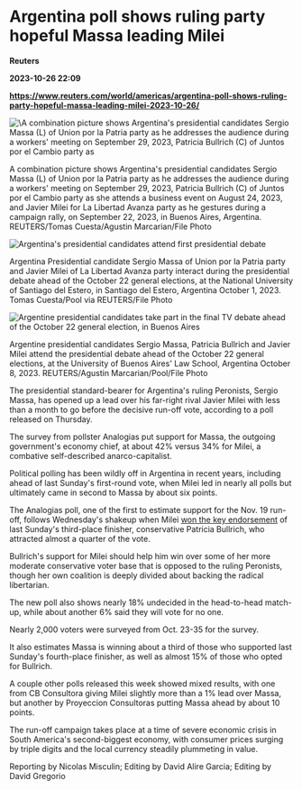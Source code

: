 # Argentina poll shows ruling party hopeful Massa leading Milei
**Reuters**

**2023-10-26 22:09**

**https://www.reuters.com/world/americas/argentina-poll-shows-ruling-party-hopeful-massa-leading-milei-2023-10-26/**

![\A combination picture shows Argentina's presidential candidates Sergio Massa (L) of Union por la Patria party as he addresses the audience during a workers' meeting on September 29, 2023, Patricia Bullrich (C) of Juntos por el Cambio party as](https://www.reuters.com/resizer/Rc7nLyeBo4UOXenqiFo-4_cmMMQ=/1920x0/filters:quality(80)/cloudfront-us-east-2.images.arcpublishing.com/reuters/ZCROK6HLNFOMBLJ4YE6I4P2SBQ.jpg)

A combination picture shows Argentina's presidential candidates Sergio Massa (L) of Union por la Patria party as he addresses the audience during a workers' meeting on September 29, 2023, Patricia Bullrich (C) of Juntos por el Cambio party as she attends a business event on August 24, 2023, and Javier Milei for La Libertad Avanza party as he gestures during a campaign rally, on September 22, 2023, in Buenos Aires, Argentina. REUTERS/Tomas Cuesta/Agustin Marcarian/File Photo

![Argentina's presidential candidates attend first presidential debate](https://www.reuters.com/resizer/bJWqQVbxIXsII1axfH4LKdIPwrg=/1920x0/filters:quality(80)/cloudfront-us-east-2.images.arcpublishing.com/reuters/LSD3BSJXKZKFVJUEMJUZ73ZSD4.jpg)

Argentina Presidential candidate Sergio Massa of Union por la Patria party and Javier Milei of La Libertad Avanza party interact during the presidential debate ahead of the October 22 general elections, at the National University of Santiago del Estero, in Santiago del Estero, Argentina October 1, 2023. Tomas Cuesta/Pool via REUTERS/File Photo

![Argentine presidential candidates take part in the final TV debate ahead of the October 22 general election, in Buenos Aires](https://www.reuters.com/resizer/JDyKPhq-W1R_uFRzbnIsq6D96B4=/1920x0/filters:quality(80)/cloudfront-us-east-2.images.arcpublishing.com/reuters/JYOORNOWTNNMLISPDO7NJ5OQQ4.jpg)

Argentine presidential candidates Sergio Massa, Patricia Bullrich and Javier Milei attend the presidential debate ahead of the October 22 general elections, at the University of Buenos Aires' Law School, Argentina October 8, 2023. REUTERS/Agustin Marcarian/Pool/File Photo

The presidential standard-bearer for Argentina's ruling Peronists, Sergio Massa, has opened up a lead over his far-right rival Javier Milei with less than a month to go before the decisive run-off vote, according to a poll released on Thursday.

The survey from pollster Analogias put support for Massa, the outgoing government's economy chief, at about 42% versus 34% for Milei, a combative self-described anarco-capitalist.

Political polling has been wildly off in Argentina in recent years, including ahead of last Sunday's first-round vote, when Milei led in nearly all polls but ultimately came in second to Massa by about six points.

The Analogias poll, one of the first to estimate support for the Nov. 19 run-off, follows Wednesday's shakeup when Milei [won the key endorsement](https://www.reuters.com/world/americas/argentinas-bullrich-signals-support-milei-runoff-2023-10-25/) of last Sunday's third-place finisher, conservative Patricia Bullrich, who attracted almost a quarter of the vote.

Bullrich's support for Milei should help him win over some of her more moderate conservative voter base that is opposed to the ruling Peronists, though her own coalition is deeply divided about backing the radical libertarian.

The new poll also shows nearly 18% undecided in the head-to-head match-up, while about another 6% said they will vote for no one.

Nearly 2,000 voters were surveyed from Oct. 23-35 for the survey.

It also estimates Massa is winning about a third of those who supported last Sunday's fourth-place finisher, as well as almost 15% of those who opted for Bullrich.

A couple other polls released this week showed mixed results, with one from CB Consultora giving Milei slightly more than a 1% lead over Massa, but another by Proyeccion Consultoras putting Massa ahead by about 10 points.

The run-off campaign takes place at a time of severe economic crisis in South America's second-biggest economy, with consumer prices surging by triple digits and the local currency steadily plummeting in value.

Reporting by Nicolas Misculin; Editing by David Alire Garcia; Editing by David Gregorio
